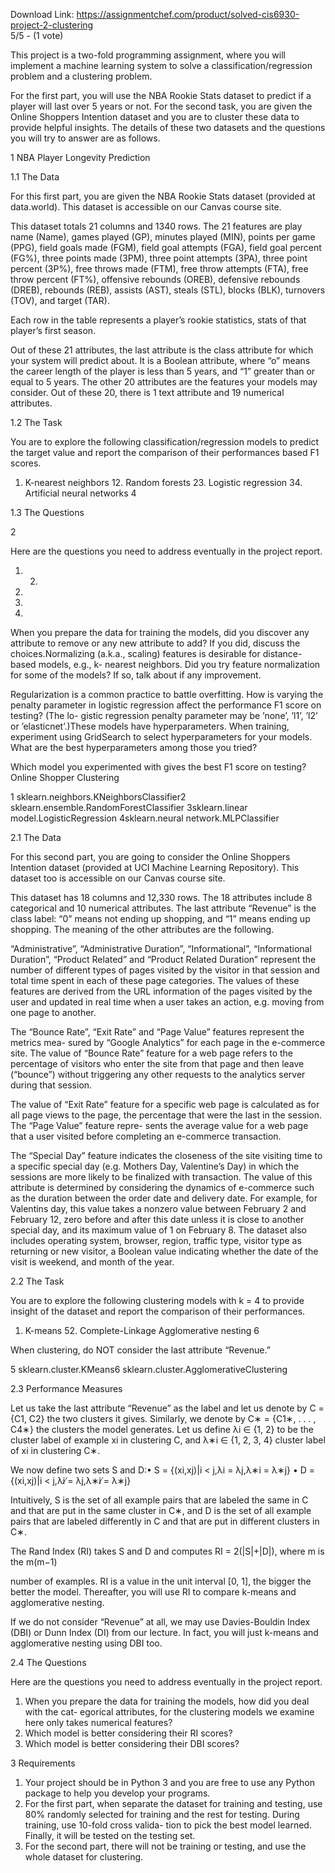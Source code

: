 Download Link: https://assignmentchef.com/product/solved-cis6930-project-2-clustering
<br>
5/5 - (1 vote)

This project is a two-fold programming assignment, where you will implement a machine learning system to solve a classification/regression problem and a clustering problem.

For the first part, you will use the NBA Rookie Stats dataset to predict if a player will last over 5 years or not. For the second task, you are given the Online Shoppers Intention dataset and you are to cluster these data to provide helpful insights. The details of these two datasets and the questions you will try to answer are as follows.

1 NBA Player Longevity Prediction

1.1 The Data

For this first part, you are given the NBA Rookie Stats dataset (provided at data.world). This dataset is accessible on our Canvas course site.

This dataset totals 21 columns and 1340 rows. The 21 features are play name (Name), games played (GP), minutes played (MIN), points per game (PPG), field goals made (FGM), field goal attempts (FGA), field goal percent (FG%), three points made (3PM), three point attempts (3PA), three point percent (3P%), free throws made (FTM), free throw attempts (FTA), free throw percent (FT%), offensive rebounds (OREB), defensive rebounds (DREB), rebounds (REB), assists (AST), steals (STL), blocks (BLK), turnovers (TOV), and target (TAR).

Each row in the table represents a player’s rookie statistics, stats of that player’s first season.

Out of these 21 attributes, the last attribute is the class attribute for which your system will predict about. It is a Boolean attribute, where “o” means the career length of the player is less than 5 years, and “1” greater than or equal to 5 years. The other 20 attributes are the features your models may consider. Out of these 20, there is 1 text attribute and 19 numerical attributes.

1.2 The Task

You are to explore the following classification/regression models to predict the target value and report the comparison of their performances based F1 scores.

1. K-nearest neighbors 12. Random forests 23. Logistic regression 34. Artificial neural networks 4

1.3 The Questions

2

Here are the questions you need to address eventually in the project report.

1. 2.

3.

4.

5.

When you prepare the data for training the models, did you discover any attribute to remove or any new attribute to add? If you did, discuss the choices.Normalizing (a.k.a., scaling) features is desirable for distance-based models, e.g., k- nearest neighbors. Did you try feature normalization for some of the models? If so, talk about if any improvement.

Regularization is a common practice to battle overfitting. How is varying the penalty parameter in logistic regression affect the performance F1 score on testing? (The lo- gistic regression penalty parameter may be ’none’, ’l1’, ’l2’ or ’elasticnet’.)These models have hyperparameters. When training, experiment using GridSearch to select hyperparameters for your models. What are the best hyperparameters among those you tried?

Which model you experimented with gives the best F1 score on testing? Online Shopper Clustering

1 sklearn.neighbors.KNeighborsClassifier2 sklearn.ensemble.RandomForestClassifier 3sklearn.linear model.LogisticRegression 4sklearn.neural network.MLPClassifier

2.1 The Data

For this second part, you are going to consider the Online Shoppers Intention dataset (provided at UCI Machine Learning Repository). This dataset too is accessible on our Canvas course site.

This dataset has 18 columns and 12,330 rows. The 18 attributes include 8 categorical and 10 numerical attributes. The last attribute “Revenue” is the class label: “0” means not ending up shopping, and “1” means ending up shopping. The meaning of the other attributes are the following.

“Administrative”, “Administrative Duration”, “Informational”, “Informational Duration”, “Product Related” and “Product Related Duration” represent the number of different types of pages visited by the visitor in that session and total time spent in each of these page categories. The values of these features are derived from the URL information of the pages visited by the user and updated in real time when a user takes an action, e.g. moving from one page to another.

The “Bounce Rate”, “Exit Rate” and “Page Value” features represent the metrics mea- sured by “Google Analytics” for each page in the e-commerce site. The value of “Bounce Rate” feature for a web page refers to the percentage of visitors who enter the site from that page and then leave (“bounce”) without triggering any other requests to the analytics server during that session.

The value of “Exit Rate” feature for a specific web page is calculated as for all page views to the page, the percentage that were the last in the session. The “Page Value” feature repre- sents the average value for a web page that a user visited before completing an e-commerce transaction.

The “Special Day” feature indicates the closeness of the site visiting time to a specific special day (e.g. Mothers Day, Valentine’s Day) in which the sessions are more likely to be finalized with transaction. The value of this attribute is determined by considering the dynamics of e-commerce such as the duration between the order date and delivery date. For example, for Valentins day, this value takes a nonzero value between February 2 and February 12, zero before and after this date unless it is close to another special day, and its maximum value of 1 on February 8. The dataset also includes operating system, browser, region, traffic type, visitor type as returning or new visitor, a Boolean value indicating whether the date of the visit is weekend, and month of the year.

2.2 The Task

You are to explore the following clustering models with k = 4 to provide insight of the dataset and report the comparison of their performances.

1. K-means 52. Complete-Linkage Agglomerative nesting 6

When clustering, do NOT consider the last attribute “Revenue.”

5 sklearn.cluster.KMeans6 sklearn.cluster.AgglomerativeClustering

2.3 Performance Measures

Let us take the last attribute “Revenue” as the label and let us denote by C = {C1, C2} the two clusters it gives. Similarly, we denote by C∗ = {C1∗, . . . , C4∗} the clusters the model generates. Let us define λi ∈ {1, 2} to be the cluster label of example xi in clustering C, and λ∗i ∈ {1, 2, 3, 4} cluster label of xi in clustering C∗.

We now define two sets S and D:• S = {(xi,xj)|i &lt; j,λi = λj,λ∗i = λ∗j} • D = {(xi,xj)|i &lt; j,λi ̸= λj,λ∗i ̸= λ∗j}

Intuitively, S is the set of all example pairs that are labeled the same in C and that are put in the same cluster in C∗, and D is the set of all example pairs that are labeled differently in C and that are put in different clusters in C∗.

The Rand Index (RI) takes S and D and computes RI = 2(|S|+|D|), where m is the m(m−1)

number of examples. RI is a value in the unit interval [0, 1], the bigger the better the model. Thereafter, you will use RI to compare k-means and agglomerative nesting.

If we do not consider “Revenue” at all, we may use Davies-Bouldin Index (DBI) or Dunn Index (DI) from our lecture. In fact, you will just k-means and agglomerative nesting using DBI too.

2.4 The Questions

Here are the questions you need to address eventually in the project report.

<ol>

 <li>When you prepare the data for training the models, how did you deal with the cat- egorical attributes, for the clustering models we examine here only takes numerical features?</li>

 <li>Which model is better considering their RI scores?</li>

 <li>Which model is better considering their DBI scores?</li>

</ol>

3 Requirements

<ol>

 <li>Your project should be in Python 3 and you are free to use any Python package to help you develop your programs.</li>

 <li>For the first part, when separate the dataset for training and testing, use 80% randomly selected for training and the rest for testing. During training, use 10-fold cross valida- tion to pick the best model learned. Finally, it will be tested on the testing set.</li>

 <li>For the second part, there will not be training or testing, and use the whole dataset for clustering.</li>